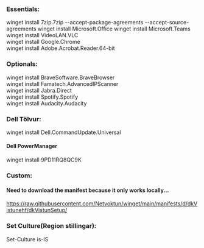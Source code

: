 ### Essentials:  
winget install 7zip.7zip --accept-package-agreements --accept-source-agreements 
winget install Microsoft.Office 
winget install Microsoft.Teams  
winget install VideoLAN.VLC  
winget install Google.Chrome  
winget install Adobe.Acrobat.Reader.64-bit  

### Optionals:  
winget install BraveSoftware.BraveBrowser  
winget install Famatech.AdvancedIPScanner  
winget install Jabra.Direct  
winget install Spotify.Spotify  
winget install Audacity.Audacity  

### Dell Tölvur:
winget install Dell.CommandUpdate.Universal
#### Dell PowerManager
winget install 9PD11RQ8QC9K

### Custom:  
#### Need to download the manifest because it only works locally...
https://raw.githubusercontent.com/Netvoktun/winget/main/manifests/d/dkVistunehf/dkVistunSetup/

### Set Culture(Region stillingar):
Set-Culture is-IS
